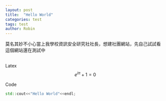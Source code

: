 ```yaml
---
layout: post
title:  "Hello World"
categories: test
tags: test
author: Robin
---
```


莫名其妙不小心當上我學校資訊安全研究社社長，想建社團網站，先自己試試看<br>
這個網站還在測試中<br>
<br>


Latex<br>
$$e^{i\pi}+1=0$$

Code<br>
```cpp
std::cout<<"Hello World"<<endl;
```
